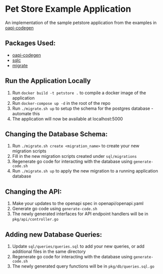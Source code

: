 # Pet Store Example Application

An implementation of the sample petstore application from the examples in [oapi-codegen](https://github.com/deepmap/oapi-codegen)

## Packages Used:
- [oapi-codegen](https://github.com/deepmap/oapi-codegen)
- [sqlc](https://github.com/kyleconroy/sqlc)
- [migrate](https://github.com/golang-migrate/migrate)

## Run the Application Locally
1. Run `docker build -t petstore .` to compile a docker image of the application
2. Run `docker-compose up -d` in the root of the repo
3. Run `./migrate.sh up` to setup the schema for the postgres database
		- automate this
4. The application will now be available at localhost:5000

## Changing the Database Schema:
1. Run `./migrate.sh create <migration_name>` to create your new migration scripts
2. Fill in the new migration scripts created under `sql/migrations`
3. Regenerate go code for interacting with the database using `generate-code.sh`
4. Run `./migrate.sh up` to apply the new migration to a running application database

## Changing the API:
1. Make your updates to the openapi spec in openapi/openapi.yaml
2. Generate go code using `generate-code.sh`
3. The newly generated interfaces for API endpoint handlers will be in `pkg/api/controller.go`

## Adding new Database Queries:
1. Update `sql/queries/queries.sql` to add your new queries, or add additional files in the same directory
2. Regenerate go code for interacting with the database using `generate-code.sh`
3. The newly generated query functions will be in `pkg/db/queries.sql.go`
